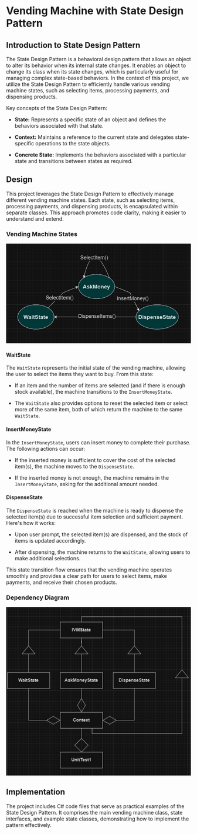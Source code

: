 # Vending Machine with State Design Pattern

## Introduction to State Design Pattern

The State Design Pattern is a behavioral design pattern that allows an object to alter its behavior when its internal state changes. It enables an object to change its class when its state changes, which is particularly useful for managing complex state-based behaviors. In the context of this project, we utilize the State Design Pattern to efficiently handle various vending machine states, such as selecting items, processing payments, and dispensing products.

Key concepts of the State Design Pattern:

- **State:** Represents a specific state of an object and defines the behaviors associated with that state.

- **Context:** Maintains a reference to the current state and delegates state-specific operations to the state objects.

- **Concrete State:** Implements the behaviors associated with a particular state and transitions between states as required.
  
## Design

This project leverages the State Design Pattern to effectively manage different vending machine states. Each state, such as selecting items, processing payments, and dispensing products, is encapsulated within separate classes. This approach promotes code clarity, making it easier to understand and extend.

### Vending Machine States
![State Diagram](https://github.com/padath314/VendingMachine/blob/master/stateDiagram.jpg)

#### WaitState
The `WaitState` represents the initial state of the vending machine, allowing the user to select the items they want to buy. From this state:

- If an item and the number of items are selected (and if there is enough stock available), the machine transitions to the `InsertMoneyState`.

- The `WaitState` also provides options to reset the selected item or select more of the same item, both of which return the machine to the same `WaitState`.

#### InsertMoneyState
In the `InsertMoneyState`, users can insert money to complete their purchase. The following actions can occur:

- If the inserted money is sufficient to cover the cost of the selected item(s), the machine moves to the `DispenseState`.

- If the inserted money is not enough, the machine remains in the `InsertMoneyState`, asking for the additional amount needed.

#### DispenseState
The `DispenseState` is reached when the machine is ready to dispense the selected item(s) due to successful item selection and sufficient payment. Here's how it works:

- Upon user prompt, the selected item(s) are dispensed, and the stock of items is updated accordingly.

- After dispensing, the machine returns to the `WaitState`, allowing users to make additional selections.

This state transition flow ensures that the vending machine operates smoothly and provides a clear path for users to select items, make payments, and receive their chosen products.

### Dependency Diagram
![Dependancy Diagram](https://github.com/padath314/VendingMachine/blob/master/deoendancyDiagram.jpg)

## Implementation

The project includes C# code files that serve as practical examples of the State Design Pattern. It comprises the main vending machine class, state interfaces, and example state classes, demonstrating how to implement the pattern effectively.
